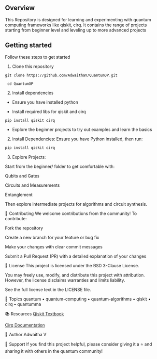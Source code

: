 ## Overview

This Repository is designed for learning and experimenting with quantum computing frameworks like qiskit, cirq. It contains the range of projects starting from beginner level and leveling up to more advanced projects

  
  

## Getting started

Follow these steps to get started

  

1. Clone this repository

  

``git clone https://github.com/AdwaithaV/QuantumOP.git``

`` cd QuantumOP``

  

2. Install dependencies

* Ensure you have installed python

* Install required libs for qiskit and cirq

``pip install qiskit cirq``

  

* Explore the beginner projects to try out examples and learn the basics

  
2. Install Dependencies:
Ensure you have Python installed, then run:

```bash
pip install qiskit cirq
```

3. Explore Projects:

Start from the beginner/ folder to get comfortable with:

Qubits and Gates

Circuits and Measurements

Entanglement

Then explore intermediate projects for algorithms and circuit synthesis.

🤝 Contributing
We welcome contributions from the community! To contribute:

Fork the repository

Create a new branch for your feature or bug fix

Make your changes with clear commit messages

Submit a Pull Request (PR) with a detailed explanation of your changes

📄 License
This project is licensed under the BSD 3-Clause License.

You may freely use, modify, and distribute this project with attribution. However, the license disclaims warranties and limits liability.

See the full license text in the LICENSE file.



🧩 Topics
quantum • quantum-computing • quantum-algorithms • qiskit • cirq • quantumma


📚 Resources
[Qiskit Textbook](https://github.com/RafeyIqbalRahman/Qiskit-Textbook)

[Cirq Documentation](https://quantumai.google/reference/python/cirq/all_symbols)


👤 Author
Adwaitha V


🌟 Support
If you find this project helpful, please consider giving it a ⭐ and sharing it with others in the quantum community!




